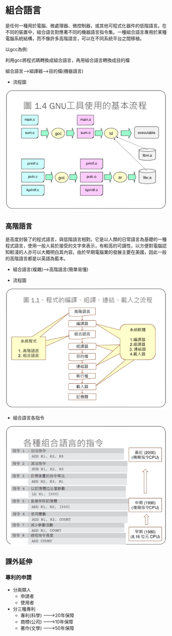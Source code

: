 # 組合語言
是任何一種用於電腦、微處理器、微控制器，或其他可程式化器件的低階語言。在不同的裝置中，組合語言對應著不同的機器語言指令集。一種組合語言專用於某種電腦系統結構，而不像許多高階語言，可以在不同系統平台之間移植。

以gcc為例:

利用gcc將程式碼轉換成組合語言，再用組合語言轉換成目的檔

組合語言-->組譯器-->目的檔(機器語言)

* 流程圖

![Pic](https://github.com/brian891005/sp109b/blob/main/Note/IMG/gcc.jpg)

## 高階語言
是高度封裝了的程式語言，與低階語言相對。它是以人類的日常語言為基礎的一種程式語言，使用一般人易於接受的文字來表示，有較高的可讀性，以方便對電腦認知較淺的人亦可以大概明白其內容。由於早期電腦業的發展主要在美國，因此一般的高階語言都是以英語為藍本。

* 組合語言(複雜)-->高階語言(簡單易懂)

* 流程圖

![Pic](https://github.com/brian891005/sp109b/blob/main/Note/IMG/程式流程.jpg)

* 組合語言各指令

![Pic](https://github.com/brian891005/sp109b/blob/main/Note/IMG/組合語言指令.jpg)

## 課外延伸

### 專利的申請
* 分兩類人
    * 申請者
    * 使用者
* 分三種專利
    * 專利(科學) --->20年保障
    * 商標(公司) --->10年保障
    * 著作(文學) --->50年保障
